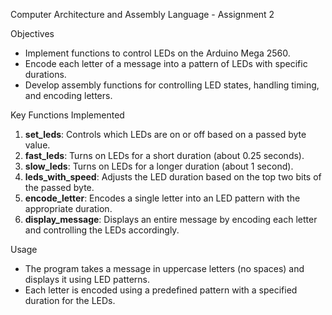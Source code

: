 Computer Architecture and Assembly Language - Assignment 2

Objectives
- Implement functions to control LEDs on the Arduino Mega 2560.
- Encode each letter of a message into a pattern of LEDs with specific durations.
- Develop assembly functions for controlling LED states, handling timing, and encoding letters.

Key Functions Implemented
1. **set_leds**: Controls which LEDs are on or off based on a passed byte value.
2. **fast_leds**: Turns on LEDs for a short duration (about 0.25 seconds).
3. **slow_leds**: Turns on LEDs for a longer duration (about 1 second).
4. **leds_with_speed**: Adjusts the LED duration based on the top two bits of the passed byte.
5. **encode_letter**: Encodes a single letter into an LED pattern with the appropriate duration.
6. **display_message**: Displays an entire message by encoding each letter and controlling the LEDs accordingly.

Usage
- The program takes a message in uppercase letters (no spaces) and displays it using LED patterns.
- Each letter is encoded using a predefined pattern with a specified duration for the LEDs.
